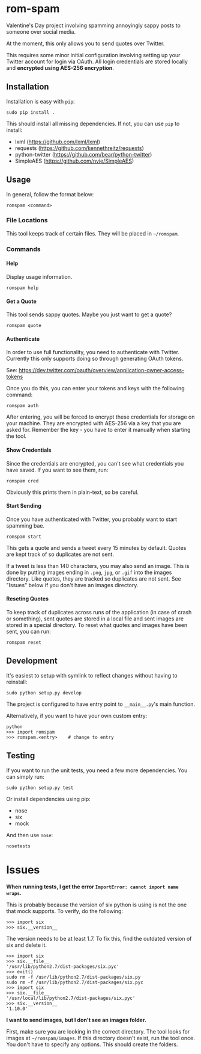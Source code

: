 # rom-spam
Valentine's Day project involving spamming annoyingly sappy posts to someone over social media.

At the moment, this only allows you to send quotes over Twitter.

This requires some minor initial configuration involving setting up your Twitter account for login via OAuth. All login credentials are stored locally and **encrypted using AES-256 encryption**.

## Installation

Installation is easy with `pip`:

    sudo pip install .

This should install all missing dependencies. If not, you can use `pip` to install:

* lxml (https://github.com/lxml/lxml)
* requests (https://github.com/kennethreitz/requests)
* python-twitter (https://github.com/bear/python-twitter)
* SimpleAES (https://github.com/nvie/SimpleAES)

## Usage
In general, follow the format below:

    romspam <command>

### File Locations
This tool keeps track of certain files. They will be placed in `~/romspam`.

### Commands

#### Help
Display usage information.

    romspam help

#### Get a Quote
This tool sends sappy quotes. Maybe you just want to get a quote?

    romspam quote

#### Authenticate
In order to use full functionality, you need to authenticate with Twitter.
Currently this only supports doing so through generating OAuth tokens.

See: https://dev.twitter.com/oauth/overview/application-owner-access-tokens

Once you do this, you can enter your tokens and keys with the following command:

    romspam auth

After entering, you will be forced to encrypt these credentials for storage on
your machine. They are encrypted with AES-256 via a key that you are asked for.
Remember the key - you have to enter it manually when starting the tool.

#### Show Credentials
Since the credentials are encrypted, you can't see what credentials you have saved.
If you want to see them, run:

    romspam cred

Obviously this prints them in plain-text, so be careful.

#### Start Sending
Once you have authenticated with Twitter, you probably want to start spamming bae.

    romspam start

This gets a quote and sends a tweet every 15 minutes by default. Quotes are kept
track of so duplicates are not sent.

If a tweet is less than 140 characters, you may also send an image. This is done
by putting images ending in `.png`, `jpg`, or `.gif` into the images directory.
Like quotes, they are tracked so duplicates are not sent. See "Issues" below if you don't have an images directory.

#### Reseting Quotes
To keep track of duplicates across runs of the application (in case of crash or something),
sent quotes are stored in a local file and sent images are stored in a special directory.
To reset what quotes and images have been sent, you can run:

    romspam reset

## Development
It's easiest to setup with symlink to reflect changes without having to reinstall:

    sudo python setup.py develop

The project is configured to have entry point to `__main__.py`'s main function.

Alternatively, if you want to have your own custom entry:

    python
    >>> import romspam
    >>> romspam.<entry>    # change to entry

## Testing
If you want to run the unit tests, you need a few more dependencies. You can
simply run:

    sudo python setup.py test

Or install dependencies using pip:
* nose
* six
* mock

And then use `nose`:

    nosetests

# Issues

**When running tests, I get the error `ImportError: cannot import name wraps`.**

This is probably because the version of six python is using is not the one that
mock supports. To verify, do the following:

    >>> import six
    >>> six.__version__

The version needs to be at least 1.7. To fix this, find the outdated version of
six and delete it.

    >>> import six
    >>> six.__file__
    '/usr/lib/python2.7/dist-packages/six.pyc'
    >>> exit()
    sudo rm -f /usr/lib/python2.7/dist-packages/six.py
    sudo rm -f /usr/lib/python2.7/dist-packages/six.pyc
    >>> import six
    >>> six.__file__
    '/usr/local/lib/python2.7/dist-packages/six.pyc'
    >>> six.__version__
    '1.10.0'

**I want to send images, but I don't see an images folder.**

First, make sure you are looking in the correct directory. The tool looks for images at `~/romspam/images`. If this directory doesn't exist, run the tool once. You don't have to specify any options. This should create the folders.
